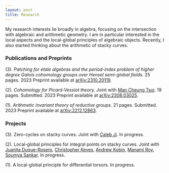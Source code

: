 ```yaml
---
layout: post
title: Research
---
```

<p style="text-align: left">
My research interests lie broadly in algebra, focusing on the intersection with algebraic and arithmetic geometry. 
I am in particular interested in the local aspects and the local-global principles of algebraic objects. Recently, I also started thinking about the arithmetic of stacky curves. 
</p>

### Publications and Preprints

<p style="text-align: left"> (3). <em>Patching for ‌&#233tale algebras and the period-index problem of higher degree Galois cohomology groups over Hensel semi-global fields.</em> 25 pages. 2023 Preprint available at <a href="https://arxiv.org/abs/2310.20119">arXiv:2310.20119</a>.
</p>

<p style="text-align: left">
(2). <em>Cohomology for Picard-Vessiot theory.</em> Joint with <a href="https://manctsui.github.io/index.html">Man Cheung Tsui</a>. 19 pages. Submitted. 2023 Preprint available at <a href="https://arxiv.org/abs/2308.03025">arXiv:2308.03025</a>.
</p>

<p style="text-align: left">
(1). <em>Arithmetic invariant theory of reductive groups.</em> 21 pages. Submitted. 2023 Preprint available at <a href="https://arxiv.org/abs/2212.12863">arXiv:2212.12863</a>. 
</p>



### Projects

<p style="text-align: left">
(3). Zero-cycles on stacky curves. Joint with <a href="https://math.columbia.edu/~calebji/">Caleb Ji</a>. In progress.
</p>


<p style="text-align: left">
(2). Local-global principles for integral points on stacky curves. Joint with <a href="https://juanitaduquer.github.io">Juanita Duque-Rosero</a>, <a href="https://c-keyes.github.io">Christopher Keyes</a>, <a href="https://www.andrewkobin.com">Andrew Kobin</a>, <a href="https://faculty.fordham.edu/mroy17/">Manami Roy</a>, <a href="https://sites.google.com/site/soumya3sankar/">Soumya Sankar</a>. In progress. 
</p>

<p style="text-align: left">
(1). A local-global principle for differential torsors. In progress.
</p>



